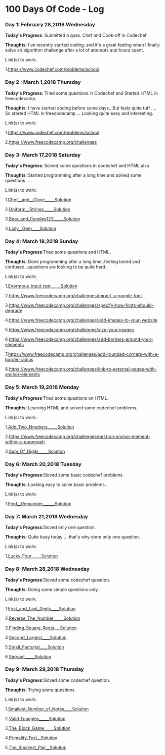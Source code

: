 # 100 Days Of Code - Log

### Day 1: February 28,2018 Wednesday

**Today's Progress**: Submitted a ques. Chef and Cook-off in Codechef.

**Thoughts**: I've recently started coding, and it's a great feeling when I finally solve an algorithm challenge after a lot of attempts and hours spent.
 
Link(s) to work:

1.https://www.codechef.com/problems/school

### Day 2 : March 1,2018 Thursday 
 
 **Today's Progress**: Tried some questions in Codechef and Started HTML in freecodecamp.
 
 **Thoughts**: I have started coding before some days...But feels quite tuff .... So started HTML in freecodecamp ... Looking quite easy and interesting.

Link(s) to work: 

1.https://www.codechef.com/problems/school

2.https://www.freecodecamp.org/challenges

### Day 3: March 17,2018 Saturday

 **Today's Progress**: Solved some questions in codechef and HTML also.
 
 **Thoughts**: Started programming after a long time and solved some questions ..

Link(s) to work: 

1.[Chef__and__Glove](https://www.codechef.com/problems/CHEGLOVE)[_____Solution](https://github.com/Hanuvendra/Codechef-PRACTICE/blob/master/Beginner-problens/chefandglove.py)

2.[Uniform__Strings](https://www.codechef.com/problems/STRLBP)[_____Solution](https://github.com/Hanuvendra/Codechef-PRACTICE/blob/master/Beginner-problens/Uniform%20Strings.py)

3.[Bear_and_Candies123](https://www.codechef.com/problems/CANDY123)[_____Solution](https://github.com/Hanuvendra/Codechef-PRACTICE/blob/master/Beginner-problens/BearandCandies123.py)

4.[Lazy__Gem](https://www.codechef.com/problems/TALAZY)[____Solution](https://github.com/Hanuvendra/Codechef-PRACTICE/blob/master/Beginner-problens/LazyJem.py)

### Day 4: March 18,2018 Sunday 

**Today's Progress**:Tried some questions and HTML.

**Thoughts**: Done programming after a long time..feeling bored and confused...questions are looking to be quite hard..

Link(s) to work:

1.[Enormous_input_test](https://www.codechef.com/problems/INTEST)[_____Solution](https://github.com/Hanuvendra/Codechef-PRACTICE/blob/master/Beginner-problens/EnormousInputTest.py)

2.https://www.freecodecamp.org/challenges/import-a-google-font

3.https://www.freecodecamp.org/challenges/specify-how-fonts-should-degrade

4.https://www.freecodecamp.org/challenges/add-images-to-your-website

5.https://www.freecodecamp.org/challenges/size-your-images

6.https://www.freecodecamp.org/challenges/add-borders-around-your-elements

7.https://www.freecodecamp.org/challenges/add-rounded-corners-with-a-border-radius

8.https://www.freecodecamp.org/challenges/link-to-external-pages-with-anchor-elements

### Day 5: March 19,2018 Monday

**Today's Progress**:Tried some questions on HTML.

**Thoughts**: Learning HTML and solved some codechef problems. 

Link(s) to work:

1.[Add_Two_Nmubers](https://www.codechef.com/problems/FLOW001)[_____Solution](https://github.com/Hanuvendra/Codechef-PRACTICE/blob/master/Beginner-problens/AddTwoNumbers.py)

2.https://www.freecodecamp.org/challenges/nest-an-anchor-element-within-a-paragraph

3.[Sum_Of_Digits](https://www.codechef.com/problems/FLOW006)[_____Solution](https://github.com/Hanuvendra/Codechef-PRACTICE/blob/master/Beginner-problens/SumofDigits.py)

### Day 6: March 20,2018 Tuesday

**Today's Progress**:Sloved some basic codechef problems.

**Thoughts**: Looking easy to solve basic problems . 

Link(s) to work:

1.[Find__Remainder](https://www.codechef.com/problems/FLOW002)[______Solution](https://github.com/Hanuvendra/Codechef-PRACTICE/blob/master/Beginner-problens/FindRemainder.py)

### Day 7: March 21,2018 Wednesday

**Today's Progress**:Sloved only one question.

**Thoughts**: Quite busy today ... that's why done only one question. 

Link(s) to work:

1.[Lucky_Four](https://www.codechef.com/problems/LUCKFOUR)[_____Solution](https://github.com/Hanuvendra/Codechef-PRACTICE/blob/master/Beginner-problens/LuckyFour.py) 

### Day 8: March 28,2018 Wednesday

**Today's Progress**:Sloved some codechef question.

**Thoughts**: Doing some simple questions only. 

Link(s) to work:

1.[First_and_Last_Digits](https://www.codechef.com/problems/FLOW004)[____Solution](https://github.com/Hanuvendra/Codechef-PRACTICE/blob/master/Beginner-problens/FirstandLastDigit.py)

2.[Reverse_The_Number](https://www.codechef.com/problems/FLOW007)[_____Solution](https://github.com/Hanuvendra/Codechef-PRACTICE/blob/master/Beginner-problens/ReverseTheNumber.py)

3.[Finding_Square_Roots](https://www.codechef.com/problems/FSQRT)[___Solution](https://github.com/Hanuvendra/Codechef-PRACTICE/blob/master/Beginner-problens/FindinSquareRoots.py)

4.[Second_Largest](https://www.codechef.com/problems/FLOW017)[____Solution](https://github.com/Hanuvendra/Codechef-PRACTICE/blob/master/Beginner-problens/SecondLargest.py)

5.[Small_Factorial](https://www.codechef.com/problems/FLOW018)[____Solution](https://github.com/Hanuvendra/Codechef-PRACTICE/blob/master/Beginner-problens/SmallFactorial.py)

6.[Servant](https://www.codechef.com/problems/FLOW008)[_____Solution](https://github.com/Hanuvendra/Codechef-PRACTICE/blob/master/Beginner-problens/Servant.py)

### Day 9: March 29,2018 Thursday

**Today's Progress**:Sloved some codechef question.

**Thoughts**: Trying some questions. 

Link(s) to work:

1.[Smallest_Number_of_Notes](https://www.codechef.com/problems/FLOW005)[____Solution](https://github.com/Hanuvendra/Codechef-PRACTICE/blob/master/Beginner-problens/SmallestNumberofNotes.py)

2.[Valid Triangles](https://www.codechef.com/problems/FLOW013)[_____Solution](https://github.com/Hanuvendra/Codechef-PRACTICE/blob/master/Beginner-problens/ValidTriangles.py)

3.[The_Block_Game](https://www.codechef.com/problems/PALL01)[_____Solution](https://github.com/Hanuvendra/Codechef-PRACTICE/blob/master/Beginner-problens/TheBlockGame.py)

4.[Primality_Test](https://www.codechef.com/problems/PRB01)[__Solution](https://github.com/Hanuvendra/Codechef-PRACTICE/blob/master/Beginner-problens/PrimalityTest.py)

5.[The_Smallest_Pair](https://www.codechef.com/problems/SMPAIR)[__Solution](https://github.com/Hanuvendra/Codechef-PRACTICE/blob/master/Beginner-problens/TheSmallestPair.py)
